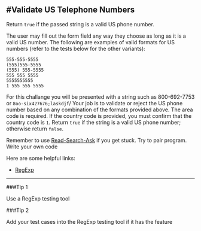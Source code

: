 #Validate US Telephone Numbers
-
Return `true` if the passed string is a valid US phone number.

The user may fill out the form field any way they choose as long as it is a valid US number. The following are examples of valid formats for US numbers (refer to the tests below for the other variants):

```
555-555-5555
(555)555-5555
(555) 555-5555
555 555 5555
5555555555
1 555 555 5555

```
For this challange you will be presented with a string such as 800-692-7753 or `8oo-six427676;laskdjf`/ Your job is to validate or reject the US phone number based on any combination of the formats provided above. The area code is required. If the country code is provided, you must confirm that the country code is `1`. Return `true` if the string is a valid US phone number; otherwise return `false`.

Remember to use [Read-Search-Ask](https://github.com/FreeCodeCamp/freecodecamp/wiki/FreeCodeCamp-Get-Help) if you get stuck. Try to pair program. Write your own code

Here are some helpful links:

- [RegExp](https://developer.mozilla.org/en-US/docs/Web/JavaScript/Reference/Global_Objects/RegExp)

---

###Tip 1

Use a RegExp testing tool

###Tip 2

Add your test cases into the RegExp testing tool if it has the feature  